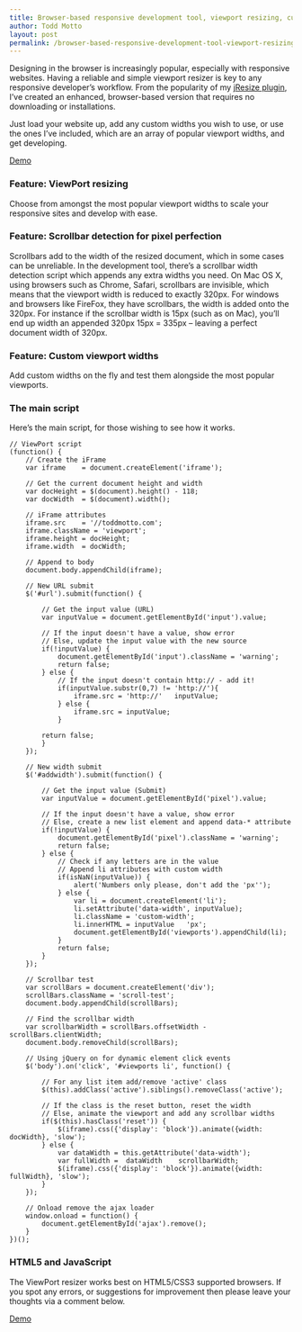 ```yaml
---
title: Browser-based responsive development tool, viewport resizing, custom widths
author: Todd Motto
layout: post
permalink: /browser-based-responsive-development-tool-viewport-resizing-custom-widths
---
```


Designing in the browser is increasingly popular, especially with responsive websites. Having a reliable and simple viewport resizer is key to any responsive developer’s workflow. From the popularity of my [jResize plugin][1], I’ve created an enhanced, browser-based version that requires no downloading or installations.

 [1]: //www.toddmotto.com/jresize-plugin-for-one-window-responsive-development

Just load your website up, add any custom widths you wish to use, or use the ones I’ve included, which are an array of popular viewport widths, and get developing.

<div class="download-box">
	<a href="//toddmotto.com/labs/responsive" onclick="_gaq.push(['_trackEvent', 'Click', 'Demo Responsive Tool, 'Responsive Tool Demo']);">Demo</a>
</div>

### Feature: ViewPort resizing

Choose from amongst the most popular viewport widths to scale your responsive sites and develop with ease.

### Feature: Scrollbar detection for pixel perfection

Scrollbars add to the width of the resized document, which in some cases can be unreliable. In the development tool, there’s a scrollbar width detection script which appends any extra widths you need. On Mac OS X, using browsers such as Chrome, Safari, scrollbars are invisible, which means that the viewport width is reduced to exactly 320px. For windows and browsers like FireFox, they have scrollbars, the width is added onto the 320px. For instance if the scrollbar width is 15px (such as on Mac), you’ll end up width an appended 320px 15px = 335px – leaving a perfect document width of 320px.

### Feature: Custom viewport widths

Add custom widths on the fly and test them alongside the most popular viewports.

### The main script

Here’s the main script, for those wishing to see how it works.

    
    // ViewPort script
    (function() {
    	// Create the iFrame
    	var iframe    = document.createElement('iframe');
    	
    	// Get the current document height and width
    	var docHeight = $(document).height() - 118;
    	var docWidth  = $(document).width();
    	
    	// iFrame attributes
    	iframe.src    = '//toddmotto.com';
    	iframe.className = 'viewport';
    	iframe.height = docHeight;
    	iframe.width  = docWidth;
    	
    	// Append to body
    	document.body.appendChild(iframe);
    	
    	// New URL submit
    	$('#url').submit(function() {
    	
    		// Get the input value (URL)
    		var inputValue = document.getElementById('input').value;
    		
    		// If the input doesn't have a value, show error
    		// Else, update the input value with the new source
    		if(!inputValue) {
    			document.getElementById('input').className = 'warning';
    			return false;
    		} else {
    			// If the input doesn't contain http:// - add it!
    			if(inputValue.substr(0,7) != 'http://'){
    				iframe.src = 'http://'   inputValue;
    			} else {
    				iframe.src = inputValue;
    			}
    
    		return false;
    		} 
    	});
    	
    	// New width submit
    	$('#addwidth').submit(function() {
    	
    		// Get the input value (Submit)
    		var inputValue = document.getElementById('pixel').value;
    		
    		// If the input doesn't have a value, show error
    		// Else, create a new list element and append data-* attribute
    		if(!inputValue) {
    			document.getElementById('pixel').className = 'warning';
    			return false;
    		} else {
    			// Check if any letters are in the value
    			// Append li attributes with custom width
    			if(isNaN(inputValue)) {
    				alert('Numbers only please, don't add the 'px'');
    			} else {
    				var li = document.createElement('li');
    				li.setAttribute('data-width', inputValue);
    				li.className = 'custom-width';
    				li.innerHTML = inputValue   'px';
    				document.getElementById('viewports').appendChild(li);
    			}
    			return false;
    		} 
    	});
    	
    	// Scrollbar test
    	var scrollBars = document.createElement('div');
    	scrollBars.className = 'scroll-test';
    	document.body.appendChild(scrollBars);
    	
    	// Find the scrollbar width
    	var scrollbarWidth = scrollBars.offsetWidth - scrollBars.clientWidth;
    	document.body.removeChild(scrollBars);
    	
    	// Using jQuery on for dynamic element click events
    	$('body').on('click', '#viewports li', function() {
    		
    		// For any list item add/remove 'active' class
    		$(this).addClass('active').siblings().removeClass('active');
    		
    		// If the class is the reset button, reset the width
    		// Else, animate the viewport and add any scrollbar widths
    		if($(this).hasClass('reset')) {
    			$(iframe).css({'display': 'block'}).animate({width: docWidth}, 'slow');
    		} else {
    			var dataWidth = this.getAttribute('data-width');
    			var fullWidth =  dataWidth    scrollbarWidth;
    			$(iframe).css({'display': 'block'}).animate({width: fullWidth}, 'slow');
    		}
    	});
    	
    	// Onload remove the ajax loader
    	window.onload = function() {
    		document.getElementById('ajax').remove();
    	}
    })();
    

### HTML5 and JavaScript

The ViewPort resizer works best on HTML5/CSS3 supported browsers. If you spot any errors, or suggestions for improvement then please leave your thoughts via a comment below.

<div class="download-box">
	<a href="//toddmotto.com/labs/responsive" onclick="_gaq.push(['_trackEvent', 'Click', 'Demo Responsive Tool, 'Responsive Tool Demo']);">Demo</a>
</div>